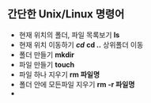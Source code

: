## 간단한 Unix/Linux 명령어

* 현재 위치의 폴더, 파일 목록보기 **ls**
* 현재 위치 이동하기 ***cd<path>*** **cd ..** 상위폴더 이동
* 폴더 만들기 **mkdir**
* 파일 만들기 **touch**
* 파일 하나 지우기 **rm 파일명**
* 폴더 안에 모든파일 지우기 **rm -r 파일명**
* 

